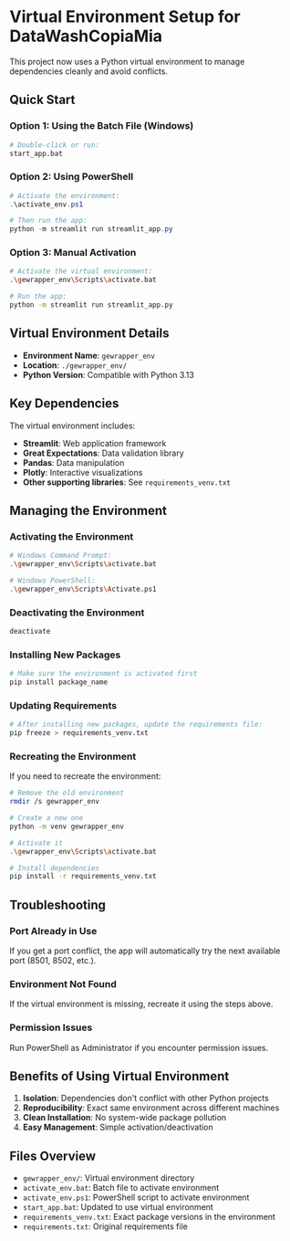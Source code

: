 # Virtual Environment Setup for DataWashCopiaMia

This project now uses a Python virtual environment to manage dependencies cleanly and avoid conflicts.

## Quick Start

### Option 1: Using the Batch File (Windows)
```bash
# Double-click or run:
start_app.bat
```

### Option 2: Using PowerShell
```powershell
# Activate the environment:
.\activate_env.ps1

# Then run the app:
python -m streamlit run streamlit_app.py
```

### Option 3: Manual Activation
```bash
# Activate the virtual environment:
.\gewrapper_env\Scripts\activate.bat

# Run the app:
python -m streamlit run streamlit_app.py
```

## Virtual Environment Details

- **Environment Name**: `gewrapper_env`
- **Location**: `./gewrapper_env/`
- **Python Version**: Compatible with Python 3.13

## Key Dependencies

The virtual environment includes:
- **Streamlit**: Web application framework
- **Great Expectations**: Data validation library
- **Pandas**: Data manipulation
- **Plotly**: Interactive visualizations
- **Other supporting libraries**: See `requirements_venv.txt`

## Managing the Environment

### Activating the Environment
```bash
# Windows Command Prompt:
.\gewrapper_env\Scripts\activate.bat

# Windows PowerShell:
.\gewrapper_env\Scripts\Activate.ps1
```

### Deactivating the Environment
```bash
deactivate
```

### Installing New Packages
```bash
# Make sure the environment is activated first
pip install package_name
```

### Updating Requirements
```bash
# After installing new packages, update the requirements file:
pip freeze > requirements_venv.txt
```

### Recreating the Environment
If you need to recreate the environment:
```bash
# Remove the old environment
rmdir /s gewrapper_env

# Create a new one
python -m venv gewrapper_env

# Activate it
.\gewrapper_env\Scripts\activate.bat

# Install dependencies
pip install -r requirements_venv.txt
```

## Troubleshooting

### Port Already in Use
If you get a port conflict, the app will automatically try the next available port (8501, 8502, etc.).

### Environment Not Found
If the virtual environment is missing, recreate it using the steps above.

### Permission Issues
Run PowerShell as Administrator if you encounter permission issues.

## Benefits of Using Virtual Environment

1. **Isolation**: Dependencies don't conflict with other Python projects
2. **Reproducibility**: Exact same environment across different machines
3. **Clean Installation**: No system-wide package pollution
4. **Easy Management**: Simple activation/deactivation

## Files Overview

- `gewrapper_env/`: Virtual environment directory
- `activate_env.bat`: Batch file to activate environment
- `activate_env.ps1`: PowerShell script to activate environment
- `start_app.bat`: Updated to use virtual environment
- `requirements_venv.txt`: Exact package versions in the environment
- `requirements.txt`: Original requirements file

